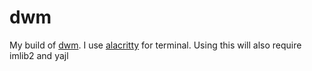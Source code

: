 # dwm

My build of [dwm](https://dwm.suckless.org). I use [alacritty](https://github.com/alacritty/alacritty) for terminal. Using this will also require imlib2 and yajl
